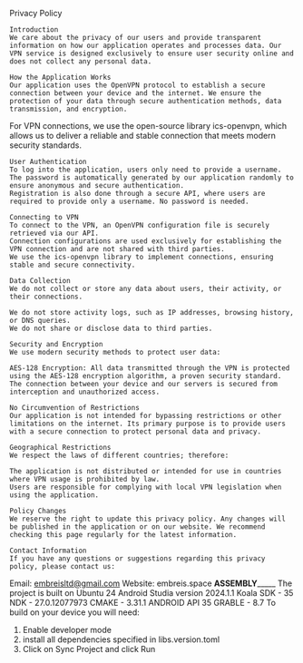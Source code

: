 Privacy Policy

    Introduction
    We care about the privacy of our users and provide transparent information on how our application operates and processes data. Our VPN service is designed exclusively to ensure user security online and does not collect any personal data.

    How the Application Works
    Our application uses the OpenVPN protocol to establish a secure connection between your device and the internet. We ensure the protection of your data through secure authentication methods, data transmission, and encryption.

For VPN connections, we use the open-source library ics-openvpn, which allows us to deliver a reliable and stable connection that meets modern security standards.

    User Authentication
    To log into the application, users only need to provide a username.
    The password is automatically generated by our application randomly to ensure anonymous and secure authentication.
    Registration is also done through a secure API, where users are required to provide only a username. No password is needed.

    Connecting to VPN
    To connect to the VPN, an OpenVPN configuration file is securely retrieved via our API.
    Connection configurations are used exclusively for establishing the VPN connection and are not shared with third parties.
    We use the ics-openvpn library to implement connections, ensuring stable and secure connectivity.

    Data Collection
    We do not collect or store any data about users, their activity, or their connections.

    We do not store activity logs, such as IP addresses, browsing history, or DNS queries.
    We do not share or disclose data to third parties.

    Security and Encryption
    We use modern security methods to protect user data:

    AES-128 Encryption: All data transmitted through the VPN is protected using the AES-128 encryption algorithm, a proven security standard.
    The connection between your device and our servers is secured from interception and unauthorized access.

    No Circumvention of Restrictions
    Our application is not intended for bypassing restrictions or other limitations on the internet. Its primary purpose is to provide users with a secure connection to protect personal data and privacy.

    Geographical Restrictions
    We respect the laws of different countries; therefore:

    The application is not distributed or intended for use in countries where VPN usage is prohibited by law.
    Users are responsible for complying with local VPN legislation when using the application.

    Policy Changes
    We reserve the right to update this privacy policy. Any changes will be published in the application or on our website. We recommend checking this page regularly for the latest information.

    Contact Information
    If you have any questions or suggestions regarding this privacy policy, please contact us:

Email: embreisltd@gmail.com
Website: embreis.space
__________ASSEMBLY_______________
The project is built on Ubuntu 24
Android Studia version 2024.1.1 Koala
SDK - 35
NDK - 27.0.12077973
CMAKE - 3.31.1
ANDROID API 35
GRABLE - 8.7
To build on your device you will need:
1) Enable developer mode
2) install all dependencies specified in libs.version.toml
3) Click on Sync Project and click Run
